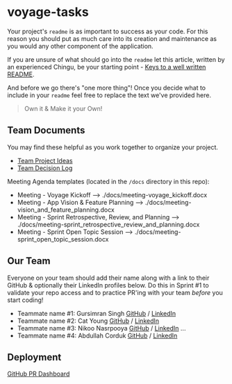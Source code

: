 # voyage-tasks

Your project's `readme` is as important to success as your code. For
this reason you should put as much care into its creation and maintenance
as you would any other component of the application.

If you are unsure of what should go into the `readme` let this article,
written by an experienced Chingu, be your starting point -
[Keys to a well written README](https://tinyurl.com/yk3wubft).

And before we go there's "one more thing"! Once you decide what to include
in your `readme` feel free to replace the text we've provided here.

> Own it & Make it your Own!

## Team Documents

You may find these helpful as you work together to organize your project.

- [Team Project Ideas](./docs/team_project_ideas.md)
- [Team Decision Log](./docs/team_decision_log.md)

Meeting Agenda templates (located in the `/docs` directory in this repo):

- Meeting - Voyage Kickoff --> ./docs/meeting-voyage_kickoff.docx
- Meeting - App Vision & Feature Planning --> ./docs/meeting-vision_and_feature_planning.docx
- Meeting - Sprint Retrospective, Review, and Planning --> ./docs/meeting-sprint_retrospective_review_and_planning.docx
- Meeting - Sprint Open Topic Session --> ./docs/meeting-sprint_open_topic_session.docx

## Our Team

Everyone on your team should add their name along with a link to their GitHub
& optionally their LinkedIn profiles below. Do this in Sprint #1 to validate
your repo access and to practice PR'ing with your team _before_ you start
coding!

- Teammate name #1: Gursimran Singh [GitHub](https://github.com/Gursimranb127) / [LinkedIn](https://www.linkedin.com/in/gursimransinghonly)
- Teammate name #2: Cat Young [GitHub](https://github.com/CatYoung018) / [LinkedIn](https://linkedin.com/in/catrilliayoung)
- Teammate name #3: Nikoo Nasrpooya [GitHub](https://github.com/NikooNasrpooya) / [LinkedIn](https://www.linkedin.com/in/nikoo-nasrpooya/)
  ...
- Teammate name #4: Abdullah Corduk [GitHub](https://github.com/corduka) / [LinkedIn](https://www.linkedin.com/in/cordukabdullah/)

## Deployment
[GitHub PR Dashboard](https://git-together-chi.vercel.app/)
